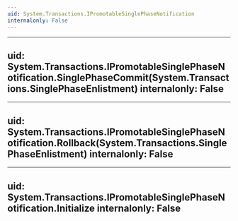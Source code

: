 ```yaml
---
uid: System.Transactions.IPromotableSinglePhaseNotification
internalonly: False
---
```


---
uid: System.Transactions.IPromotableSinglePhaseNotification.SinglePhaseCommit(System.Transactions.SinglePhaseEnlistment)
internalonly: False
---

---
uid: System.Transactions.IPromotableSinglePhaseNotification.Rollback(System.Transactions.SinglePhaseEnlistment)
internalonly: False
---

---
uid: System.Transactions.IPromotableSinglePhaseNotification.Initialize
internalonly: False
---
